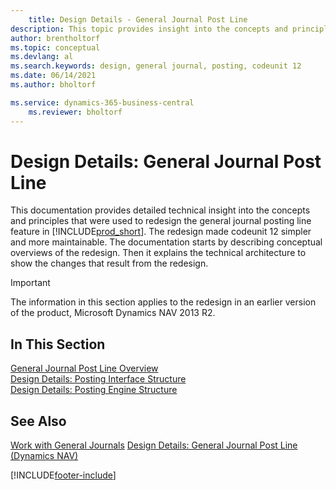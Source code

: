 ```yaml
---
    title: Design Details - General Journal Post Line
description: This topic provides insight into the concepts and principles that are used to redesign the general journal posting line feature in Business Central.
author: brentholtorf
ms.topic: conceptual
ms.devlang: al
ms.search.keywords: design, general journal, posting, codeunit 12
ms.date: 06/14/2021
ms.author: bholtorf

ms.service: dynamics-365-business-central
    ms.reviewer: bholtorf
---
```

# Design Details: General Journal Post Line

This documentation provides detailed technical insight into the concepts and principles that were used to redesign the general journal posting line feature in [!INCLUDE[prod_short](includes/prod_short.md)]. The redesign made codeunit 12 simpler and more maintainable. The documentation starts by describing conceptual overviews of the redesign. Then it explains the technical architecture to show the changes that result from the redesign.  

> [!IMPORTANT]
> The information in this section applies to the redesign in an earlier version of the product, Microsoft Dynamics NAV 2013 R2.

## In This Section

[General Journal Post Line Overview](design-details-general-journal-post-line-overview.md)  
[Design Details: Posting Interface Structure](design-details-posting-interface-structure.md)  
[Design Details: Posting Engine Structure](design-details-posting-engine-structure.md)  

## See Also

[Work with General Journals](ui-work-general-journals.md)
[Design Details: General Journal Post Line (Dynamics NAV)](/dynamics-nav-app/design-details-general-journal-post-line)  

[!INCLUDE[footer-include](includes/footer-banner.md)]